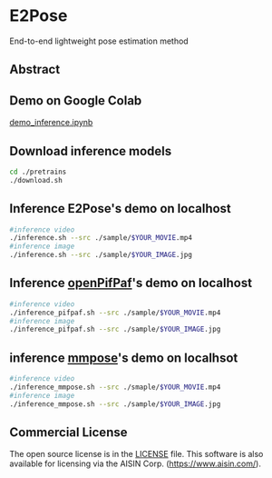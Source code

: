 # E2Pose
End-to-end lightweight pose estimation method

## Abstract

## Demo on Google Colab
[demo_inference.ipynb](http://colab.research.google.com/github/AISIN-TRC/E2Pose/blob/main/demo_inference.ipynb)


## Download inference models
```bash
cd ./pretrains
./download.sh
```

## Inference E2Pose's demo on localhost
```bash
#inference video
./inference.sh --src ./sample/$YOUR_MOVIE.mp4
#inference image
./inference.sh --src ./sample/$YOUR_IMAGE.jpg
```

## Inference [openPifPaf](https://openpifpaf.github.io/intro.html)'s demo on localhost
```bash
#inference video
./inference_pifpaf.sh --src ./sample/$YOUR_MOVIE.mp4
#inference image
./inference_pifpaf.sh --src ./sample/$YOUR_IMAGE.jpg
```

## inference [mmpose](https://mmpose.readthedocs.io/en/latest/)'s demo on localhsot
```bash
#inference video
./inference_mmpose.sh --src ./smaple/$YOUR_MOVIE.mp4
#inference image
./inference_mmpose.sh --src ./sample/$YOUR_IMAGE.jpg
```


## Commercial License
The open source license is in the [LICENSE](./LICENSE) file. This software is also available for licensing via the AISIN Corp. (https://www.aisin.com/).
